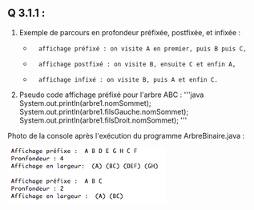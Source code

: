 ## Q 3.1.1 :


1. Exemple de parcours en profondeur préfixée, postfixée, et infixée : 
    -		affichage préfixé : on visite A en premier, puis B puis C,
    -		affichage postfixé : on visite B, ensuite C et enfin A,
    -		affichage infixé : on visite B, puis A et enfin C.

2. Pseudo code affichage préfixé pour l'arbre ABC :
 '''java
 		System.out.println(arbre1.nomSommet); 
    	System.out.println(arbre1.filsGauche.nomSommet);
		System.out.println(arbre1.filsDroit.nomSommet);
'''

Photo de la console après l'exécution du programme ArbreBinaire.java : 

![ArbreBinaire](https://github.com/ArnaudRib/TD6/blob/master/ArbreBinaire.png)
